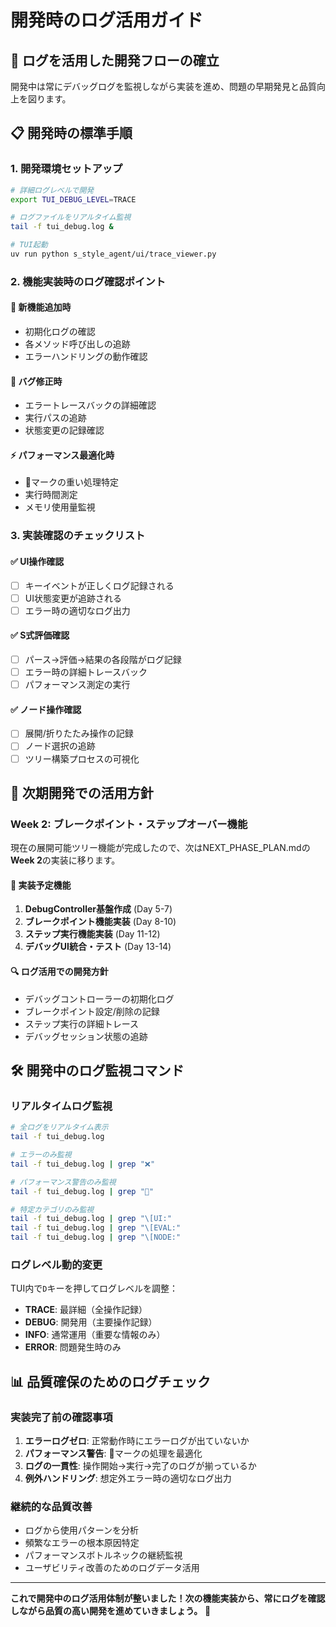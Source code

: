 # 開発時のログ活用ガイド

## 🚀 ログを活用した開発フローの確立

開発中は常にデバッグログを監視しながら実装を進め、問題の早期発見と品質向上を図ります。

## 📋 開発時の標準手順

### 1. **開発環境セットアップ**
```bash
# 詳細ログレベルで開発
export TUI_DEBUG_LEVEL=TRACE

# ログファイルをリアルタイム監視
tail -f tui_debug.log &

# TUI起動
uv run python s_style_agent/ui/trace_viewer.py
```

### 2. **機能実装時のログ確認ポイント**

#### 🔧 **新機能追加時**
- 初期化ログの確認
- 各メソッド呼び出しの追跡
- エラーハンドリングの動作確認

#### 🐛 **バグ修正時**
- エラートレースバックの詳細確認
- 実行パスの追跡
- 状態変更の記録確認

#### ⚡ **パフォーマンス最適化時**
- 🐌マークの重い処理特定
- 実行時間測定
- メモリ使用量監視

### 3. **実装確認のチェックリスト**

#### ✅ **UI操作確認**
- [ ] キーイベントが正しくログ記録される
- [ ] UI状態変更が追跡される
- [ ] エラー時の適切なログ出力

#### ✅ **S式評価確認**
- [ ] パース→評価→結果の各段階がログ記録
- [ ] エラー時の詳細トレースバック
- [ ] パフォーマンス測定の実行

#### ✅ **ノード操作確認**
- [ ] 展開/折りたたみ操作の記録
- [ ] ノード選択の追跡
- [ ] ツリー構築プロセスの可視化

## 🎯 次期開発での活用方針

### **Week 2: ブレークポイント・ステップオーバー機能**

現在の展開可能ツリー機能が完成したので、次はNEXT_PHASE_PLAN.mdの**Week 2**の実装に移ります。

#### 📅 **実装予定機能**
1. **DebugController基盤作成** (Day 5-7)
2. **ブレークポイント機能実装** (Day 8-10)  
3. **ステップ実行機能実装** (Day 11-12)
4. **デバッグUI統合・テスト** (Day 13-14)

#### 🔍 **ログ活用での開発方針**
- デバッグコントローラーの初期化ログ
- ブレークポイント設定/削除の記録
- ステップ実行の詳細トレース
- デバッグセッション状態の追跡

## 🛠️ 開発中のログ監視コマンド

### **リアルタイムログ監視**
```bash
# 全ログをリアルタイム表示
tail -f tui_debug.log

# エラーのみ監視
tail -f tui_debug.log | grep "❌"

# パフォーマンス警告のみ監視  
tail -f tui_debug.log | grep "🐌"

# 特定カテゴリのみ監視
tail -f tui_debug.log | grep "\[UI:"
tail -f tui_debug.log | grep "\[EVAL:"
tail -f tui_debug.log | grep "\[NODE:"
```

### **ログレベル動的変更**
TUI内で`D`キーを押してログレベルを調整：
- **TRACE**: 最詳細（全操作記録）
- **DEBUG**: 開発用（主要操作記録）  
- **INFO**: 通常運用（重要な情報のみ）
- **ERROR**: 問題発生時のみ

## 📊 品質確保のためのログチェック

### **実装完了前の確認事項**
1. **エラーログゼロ**: 正常動作時にエラーログが出ていないか
2. **パフォーマンス警告**: 🐌マークの処理を最適化
3. **ログの一貫性**: 操作開始→実行→完了のログが揃っているか
4. **例外ハンドリング**: 想定外エラー時の適切なログ出力

### **継続的な品質改善**
- ログから使用パターンを分析
- 頻繁なエラーの根本原因特定
- パフォーマンスボトルネックの継続監視
- ユーザビリティ改善のためのログデータ活用

---

**これで開発中のログ活用体制が整いました！次の機能実装から、常にログを確認しながら品質の高い開発を進めていきましょう。** 🎯